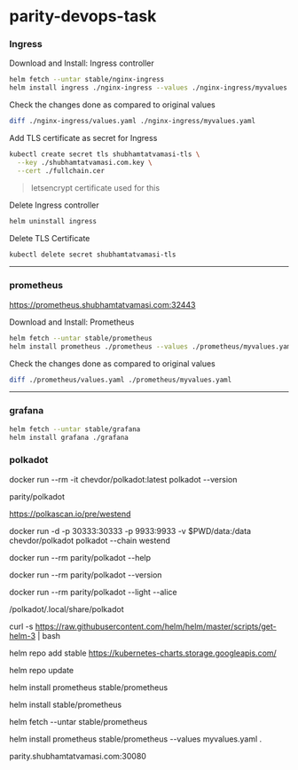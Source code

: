 # parity-devops-task


### Ingress

Download and Install: Ingress controller
```bash
helm fetch --untar stable/nginx-ingress
helm install ingress ./nginx-ingress --values ./nginx-ingress/myvalues.yaml
```

Check the changes done as compared to original values
```bash
diff ./nginx-ingress/values.yaml ./nginx-ingress/myvalues.yaml
```

Add TLS certificate as secret for Ingress
```bash
kubectl create secret tls shubhamtatvamasi-tls \
  --key ./shubhamtatvamasi.com.key \
  --cert ./fullchain.cer
```
> letsencrypt certificate used for this

Delete Ingress controller
```bash
helm uninstall ingress
```

Delete TLS Certificate
```bash
kubectl delete secret shubhamtatvamasi-tls
```
---

### prometheus

https://prometheus.shubhamtatvamasi.com:32443

Download and Install: Prometheus
```bash
helm fetch --untar stable/prometheus
helm install prometheus ./prometheus --values ./prometheus/myvalues.yaml
```

Check the changes done as compared to original values
```bash
diff ./prometheus/values.yaml ./prometheus/myvalues.yaml
```

---

### grafana

```bash
helm fetch --untar stable/grafana
helm install grafana ./grafana
```


### polkadot


docker run --rm -it chevdor/polkadot:latest polkadot --version

parity/polkadot

https://polkascan.io/pre/westend

docker run -d -p 30333:30333 -p 9933:9933 -v $PWD/data:/data chevdor/polkadot polkadot --chain westend


docker run --rm parity/polkadot --help

docker run --rm parity/polkadot --version

docker run --rm parity/polkadot --light --alice

/polkadot/.local/share/polkadot

curl -s https://raw.githubusercontent.com/helm/helm/master/scripts/get-helm-3 | bash

helm repo add stable https://kubernetes-charts.storage.googleapis.com/

helm repo update

helm install prometheus stable/prometheus

helm install stable/prometheus

helm fetch --untar stable/prometheus

helm install prometheus stable/prometheus --values myvalues.yaml .

parity.shubhamtatvamasi.com:30080


